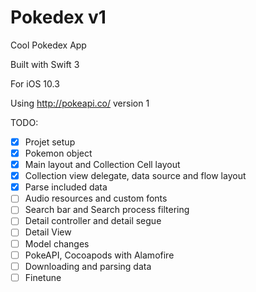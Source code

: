 # Pokedex v1
Cool Pokedex App

Built with Swift 3

For iOS 10.3

Using http://pokeapi.co/ version 1

TODO:
- [x] Projet setup
- [x] Pokemon object
- [x] Main layout and Collection Cell layout
- [x] Collection view delegate, data source and flow layout
- [x] Parse included data
- [ ] Audio resources and custom fonts
- [ ] Search bar and Search process filtering
- [ ] Detail controller and detail segue
- [ ] Detail View
- [ ] Model changes
- [ ] PokeAPI, Cocoapods with Alamofire
- [ ] Downloading and parsing data
- [ ] Finetune
